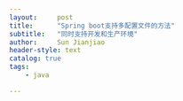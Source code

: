 ```yaml
---
layout:     post
title:      "Spring boot支持多配置文件的方法"  
subtitle:   "同时支持开发和生产环境"
author:     Sun Jianjiao
header-style: text
catalog: true
tags:
    - java

---
```



